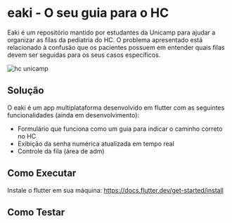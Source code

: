 # eaki - O seu guia para o HC

Eaki é um repositório mantido por estudantes da Unicamp para ajudar a organizar as filas da pediatria do HC. O problema apresentado está relacionado à confusão que os pacientes possuem em entender quais filas devem ser seguidas para os seus casos específicos.

![hc unicamp](https://emc.acidadeon.com/dbimagens/hospital_de_1200x675_14032022193341.jpg)

## Solução

O eaki é um app multiplataforma desenvolvido em flutter com as seguintes funcionalidades (ainda em desenvolvimento):

- Formulário que funciona como um guia para indicar o caminho correto no HC
- Exibição da senha numérica atualizada em tempo real
- Controle da fila (área de adm)

## Como Executar

Instale o flutter em sua máquina: https://docs.flutter.dev/get-started/install

## Como Testar
